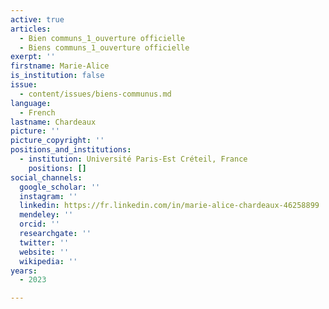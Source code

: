 ```yaml
---
active: true
articles:
  - Bien communs_1_ouverture officielle
  - Biens communs_1_ouverture officielle
exerpt: ''
firstname: Marie-Alice
is_institution: false
issue:
  - content/issues/biens-communus.md
language:
  - French
lastname: Chardeaux
picture: ''
picture_copyright: ''
positions_and_institutions:
  - institution: Université Paris-Est Créteil, France
    positions: []
social_channels:
  google_scholar: ''
  instagram: ''
  linkedin: https://fr.linkedin.com/in/marie-alice-chardeaux-46258899
  mendeley: ''
  orcid: ''
  researchgate: ''
  twitter: ''
  website: ''
  wikipedia: ''
years:
  - 2023

---
```

